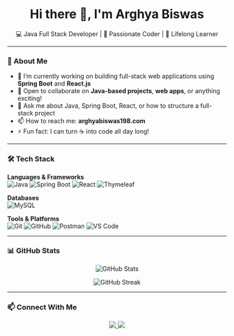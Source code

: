 <h1 align="center">Hi there 👋, I'm Arghya Biswas</h1>

<p align="center">
  💻 Java Full Stack Developer | 🚀 Passionate Coder | 🌱 Lifelong Learner  
</p>

---

### 🚀 About Me

- 🔭 I’m currently working on building full-stack web applications using **Spring Boot** and **React.js**
- 👯 Open to collaborate on **Java-based projects**, **web apps**, or anything exciting!
- 💬 Ask me about Java, Spring Boot, React, or how to structure a full-stack project
- 📫 How to reach me: **arghyabiswas198.com**
- ⚡ Fun fact: I can turn ☕ into code all day long!

---

### 🛠️ Tech Stack

**Languages & Frameworks**  
![Java](https://img.shields.io/badge/Java-ED8B00?style=for-the-badge&logo=openjdk&logoColor=white)
![Spring Boot](https://img.shields.io/badge/Spring%20Boot-6DB33F?style=for-the-badge&logo=spring-boot&logoColor=white)
![React](https://img.shields.io/badge/React-20232A?style=for-the-badge&logo=react&logoColor=61DAFB)
![Thymeleaf](https://img.shields.io/badge/Thymeleaf-005F0F?style=for-the-badge&logo=thymeleaf&logoColor=white)

**Databases**  
![MySQL](https://img.shields.io/badge/MySQL-00000F?style=for-the-badge&logo=mysql&logoColor=white)

**Tools & Platforms**  
![Git](https://img.shields.io/badge/Git-F05032?style=for-the-badge&logo=git&logoColor=white)
![GitHub](https://img.shields.io/badge/GitHub-181717?style=for-the-badge&logo=github&logoColor=white)
![Postman](https://img.shields.io/badge/Postman-FF6C37?style=for-the-badge&logo=postman&logoColor=white)
![VS Code](https://img.shields.io/badge/VS%20Code-007ACC?style=for-the-badge&logo=visual-studio-code&logoColor=white)

---

### 📊 GitHub Stats

<p align="center">
  <img src="https://github-readme-stats.vercel.app/api?username=Biswas77&show_icons=true&theme=radical" alt="GitHub Stats" />
</p>

<p align="center">
  <img src="https://github-readme-streak-stats.herokuapp.com/?user=Biswas77&theme=radical" alt="GitHub Streak" />
</p>

---

### 📫 Connect With Me

<p align="center">
  <a href="https://www.linkedin.com/in/arghya-biswas-498a941b1/" target="_blank"><img src="https://img.shields.io/badge/LinkedIn-blue?style=for-the-badge&logo=linkedin&logoColor=white"/><a href="mailto:arghyabiswas198@gmail.com">
  <img src="https://img.shields.io/badge/Gmail-D14836?style=for-the-badge&logo=gmail&logoColor=white"/>
</a>

